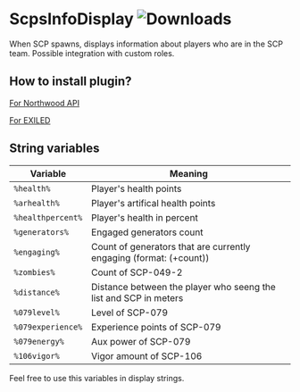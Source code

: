 # ScpsInfoDisplay ![Downloads](https://img.shields.io/github/downloads/bladuk/ScpsInfoDisplay/total.svg)
When SCP spawns, displays information about players who are in the SCP team. Possible integration with custom roles.

## How to install plugin?
[For Northwood API](https://github.com/bladuk/ScpsInfoDisplay/blob/main/ScpsInfoDisplay-NWAPI/README.md)

[For EXILED](https://github.com/bladuk/ScpsInfoDisplay/blob/main/ScpsInfoDisplay/README.md)

## String variables
| Variable  | Meaning |
| ------------- | ------------- |
| `%health%` | Player's health points | 
| `%arhealth%`  | Player's artifical health points |
| `%healthpercent%`  | Player's health in percent |
| `%generators%`  | Engaged generators count  |
| `%engaging%`  | Count of generators that are currently engaging (format: (+count)) |
| `%zombies%`  | Count of SCP-049-2 |
| `%distance%` | Distance between the player who seeng the list and SCP in meters |
| `%079level%` | Level of SCP-079 |
| `%079experience%` | Experience points of SCP-079 |
| `%079energy%` | Aux power of SCP-079 |
| `%106vigor%` | Vigor amount of SCP-106 |

Feel free to use this variables in display strings.
